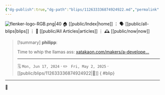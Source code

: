 ```yaml
---
{"dg-publish":true,"dg-path":"blips/112633336874924922.md","permalink":"/blips/112633336874924922/","title":"philipp on mastodon @ 2024-06-17"}
---
```



<div class="transclusion internal-embed is-loaded"><div class="markdown-embed">




![flenker-logo-RGB.png|40](/img/user/attachments/flenker-logo-RGB.png)
🏠 [[public/Index\|home]]  ⋮ 🗣️ [[public/all-blips\|blips]] ⋮  📝 [[public/All Articles\|articles]]  ⋮ 🕰️ [[public/now\|now]]


</div></div>


> [!summary] **philipp**:
>
> Time to whip the llamas ass: [xatakaon.com/makers/a-develope…](https://www.xatakaon.com/makers/a-developer-has-just-taken-the-concept-of-retro-to-a-new-level-by-creating-a-physical-winamp-player)
> - - -
>
> 🗓️ <code>Mon, Jun 17, 2024</code>  · ✏️ <code> Fri, May 2, 2025</code>  · [[public/blips/112633336874924922\|🔗]]
{ #blip}


- - -

 👾
